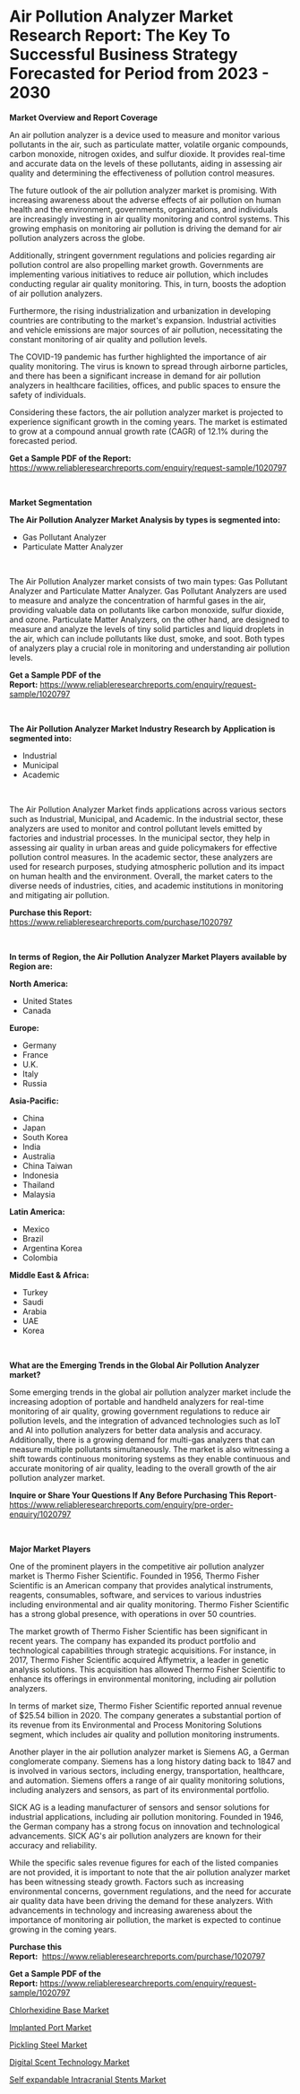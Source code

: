 <p><h1>Air Pollution Analyzer Market Research Report: The Key To Successful Business Strategy Forecasted for Period from 2023 - 2030</h1></p><p><strong>Market Overview and Report Coverage</strong></p>
<p><p>An air pollution analyzer is a device used to measure and monitor various pollutants in the air, such as particulate matter, volatile organic compounds, carbon monoxide, nitrogen oxides, and sulfur dioxide. It provides real-time and accurate data on the levels of these pollutants, aiding in assessing air quality and determining the effectiveness of pollution control measures.</p><p>The future outlook of the air pollution analyzer market is promising. With increasing awareness about the adverse effects of air pollution on human health and the environment, governments, organizations, and individuals are increasingly investing in air quality monitoring and control systems. This growing emphasis on monitoring air pollution is driving the demand for air pollution analyzers across the globe.</p><p>Additionally, stringent government regulations and policies regarding air pollution control are also propelling market growth. Governments are implementing various initiatives to reduce air pollution, which includes conducting regular air quality monitoring. This, in turn, boosts the adoption of air pollution analyzers.</p><p>Furthermore, the rising industrialization and urbanization in developing countries are contributing to the market's expansion. Industrial activities and vehicle emissions are major sources of air pollution, necessitating the constant monitoring of air quality and pollution levels.</p><p>The COVID-19 pandemic has further highlighted the importance of air quality monitoring. The virus is known to spread through airborne particles, and there has been a significant increase in demand for air pollution analyzers in healthcare facilities, offices, and public spaces to ensure the safety of individuals.</p><p>Considering these factors, the air pollution analyzer market is projected to experience significant growth in the coming years. The market is estimated to grow at a compound annual growth rate (CAGR) of 12.1% during the forecasted period.</p></p>
<p><strong>Get a Sample PDF of the Report:</strong> <a href="https://www.reliableresearchreports.com/enquiry/request-sample/1020797">https://www.reliableresearchreports.com/enquiry/request-sample/1020797</a></p>
<p>&nbsp;</p>
<p><strong>Market Segmentation</strong></p>
<p><strong>The Air Pollution Analyzer Market Analysis by types is segmented into:</strong></p>
<p><ul><li>Gas Pollutant Analyzer</li><li>Particulate Matter Analyzer</li></ul></p>
<p>&nbsp;</p>
<p><p>The Air Pollution Analyzer market consists of two main types: Gas Pollutant Analyzer and Particulate Matter Analyzer. Gas Pollutant Analyzers are used to measure and analyze the concentration of harmful gases in the air, providing valuable data on pollutants like carbon monoxide, sulfur dioxide, and ozone. Particulate Matter Analyzers, on the other hand, are designed to measure and analyze the levels of tiny solid particles and liquid droplets in the air, which can include pollutants like dust, smoke, and soot. Both types of analyzers play a crucial role in monitoring and understanding air pollution levels.</p></p>
<p><strong>Get a Sample PDF of the Report:</strong>&nbsp;<a href="https://www.reliableresearchreports.com/enquiry/request-sample/1020797">https://www.reliableresearchreports.com/enquiry/request-sample/1020797</a></p>
<p>&nbsp;</p>
<p><strong>The Air Pollution Analyzer Market Industry Research by Application is segmented into:</strong></p>
<p><ul><li>Industrial</li><li>Municipal</li><li>Academic</li></ul></p>
<p>&nbsp;</p>
<p><p>The Air Pollution Analyzer Market finds applications across various sectors such as Industrial, Municipal, and Academic. In the industrial sector, these analyzers are used to monitor and control pollutant levels emitted by factories and industrial processes. In the municipal sector, they help in assessing air quality in urban areas and guide policymakers for effective pollution control measures. In the academic sector, these analyzers are used for research purposes, studying atmospheric pollution and its impact on human health and the environment. Overall, the market caters to the diverse needs of industries, cities, and academic institutions in monitoring and mitigating air pollution.</p></p>
<p><strong>Purchase this Report:</strong>&nbsp; <a href="https://www.reliableresearchreports.com/purchase/1020797">https://www.reliableresearchreports.com/purchase/1020797</a></p>
<p>&nbsp;</p>
<p><strong>In terms of Region, the Air Pollution Analyzer Market Players available by Region are:</strong></p>
<p>
    <p> <strong> North America: </strong>
        <ul>
            <li>United States</li>
            <li>Canada</li>
        </ul>
        </p> 
    <p> <strong> Europe: </strong>
        <ul>
            <li>Germany</li>
            <li>France</li>
            <li>U.K.</li>
            <li>Italy</li>
            <li>Russia</li>
        </ul>
        </p> 
    <p> <strong> Asia-Pacific: </strong>
        <ul>
            <li>China</li>
            <li>Japan</li>
            <li>South Korea</li>
            <li>India</li>
            <li>Australia</li>
            <li>China Taiwan</li>
            <li>Indonesia</li>
            <li>Thailand</li>
            <li>Malaysia</li>
        </ul>
        </p> 
    <p> <strong> Latin America: </strong>
        <ul>
            <li>Mexico</li>
            <li>Brazil</li>
            <li>Argentina Korea</li>
            <li>Colombia</li>
        </ul>
        </p> 
    <p> <strong> Middle East & Africa: </strong>
        <ul>
            <li>Turkey</li>
            <li>Saudi</li>
            <li>Arabia</li>
            <li>UAE</li>
            <li>Korea</li>
        </ul>
    </p>
    </p>
<p>&nbsp;</p>
<p><strong>What are the Emerging Trends in the Global Air Pollution Analyzer market?</strong></p>
<p><p>Some emerging trends in the global air pollution analyzer market include the increasing adoption of portable and handheld analyzers for real-time monitoring of air quality, growing government regulations to reduce air pollution levels, and the integration of advanced technologies such as IoT and AI into pollution analyzers for better data analysis and accuracy. Additionally, there is a growing demand for multi-gas analyzers that can measure multiple pollutants simultaneously. The market is also witnessing a shift towards continuous monitoring systems as they enable continuous and accurate monitoring of air quality, leading to the overall growth of the air pollution analyzer market.</p></p>
<p><strong>Inquire or Share Your Questions If Any Before Purchasing This Report</strong>- <a href="https://www.reliableresearchreports.com/enquiry/pre-order-enquiry/1020797">https://www.reliableresearchreports.com/enquiry/pre-order-enquiry/1020797</a></p>
<p>&nbsp;</p>
<p><strong>Major Market Players</strong></p>
<p><p>One of the prominent players in the competitive air pollution analyzer market is Thermo Fisher Scientific. Founded in 1956, Thermo Fisher Scientific is an American company that provides analytical instruments, reagents, consumables, software, and services to various industries including environmental and air quality monitoring. Thermo Fisher Scientific has a strong global presence, with operations in over 50 countries.</p><p>The market growth of Thermo Fisher Scientific has been significant in recent years. The company has expanded its product portfolio and technological capabilities through strategic acquisitions. For instance, in 2017, Thermo Fisher Scientific acquired Affymetrix, a leader in genetic analysis solutions. This acquisition has allowed Thermo Fisher Scientific to enhance its offerings in environmental monitoring, including air pollution analyzers.</p><p>In terms of market size, Thermo Fisher Scientific reported annual revenue of $25.54 billion in 2020. The company generates a substantial portion of its revenue from its Environmental and Process Monitoring Solutions segment, which includes air quality and pollution monitoring instruments.</p><p>Another player in the air pollution analyzer market is Siemens AG, a German conglomerate company. Siemens has a long history dating back to 1847 and is involved in various sectors, including energy, transportation, healthcare, and automation. Siemens offers a range of air quality monitoring solutions, including analyzers and sensors, as part of its environmental portfolio.</p><p>SICK AG is a leading manufacturer of sensors and sensor solutions for industrial applications, including air pollution monitoring. Founded in 1946, the German company has a strong focus on innovation and technological advancements. SICK AG's air pollution analyzers are known for their accuracy and reliability.</p><p>While the specific sales revenue figures for each of the listed companies are not provided, it is important to note that the air pollution analyzer market has been witnessing steady growth. Factors such as increasing environmental concerns, government regulations, and the need for accurate air quality data have been driving the demand for these analyzers. With advancements in technology and increasing awareness about the importance of monitoring air pollution, the market is expected to continue growing in the coming years.</p></p>
<p><strong>Purchase this Report:</strong>&nbsp;&nbsp;<a href="https://www.reliableresearchreports.com/purchase/1020797">https://www.reliableresearchreports.com/purchase/1020797</a></p>
<p></p>
<p><strong>Get a Sample PDF of the Report:</strong>&nbsp;<a href="https://www.reliableresearchreports.com/enquiry/request-sample/1020797">https://www.reliableresearchreports.com/enquiry/request-sample/1020797</a></p>
<p><p><a href="https://www.linkedin.com/pulse/chlorhexidine-base-market-share-amp-new-trends-analysis-report-jcdxe/">Chlorhexidine Base Market</a></p><p><a href="https://www.reportprime.com/implanted-port-r10505">Implanted Port Market</a></p><p><a href="https://www.linkedin.com/pulse/pickling-steel-market-research-report-unlocks-analysis-3csvf/">Pickling Steel Market</a></p><p><a href="https://medium.com/@melissaarnold2022/digital-scent-technology-market-size-growth-forecast-2023-2030-eb4f86a2b242">Digital Scent Technology Market</a></p><p><a href="https://www.reportprime.com/self-expandable-intracranial-stents-r10504">Self expandable Intracranial Stents Market</a></p></p>